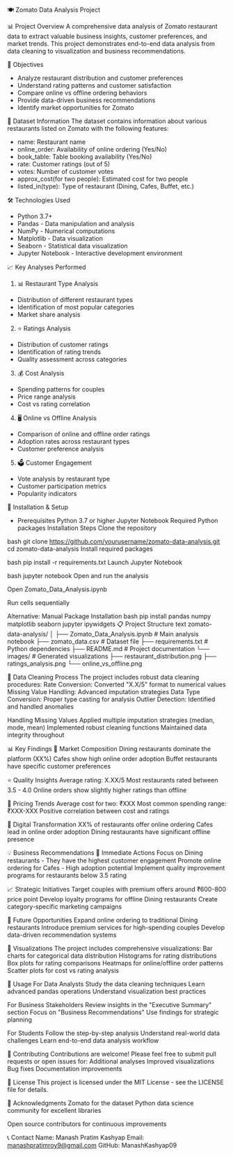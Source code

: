 🍽️ Zomato Data Analysis Project

📊 Project Overview
A comprehensive data analysis of Zomato restaurant data to extract valuable business insights, customer preferences, and market trends. This project demonstrates end-to-end data analysis from data cleaning to visualization and business recommendations.

🎯 Objectives
- Analyze restaurant distribution and customer preferences
- Understand rating patterns and customer satisfaction
- Compare online vs offline ordering behaviors
- Provide data-driven business recommendations
- Identify market opportunities for Zomato

📁 Dataset Information
The dataset contains information about various restaurants listed on Zomato with the following features:
- name: Restaurant name
- online_order: Availability of online ordering (Yes/No)
- book_table: Table booking availability (Yes/No)
- rate: Customer ratings (out of 5)
- votes: Number of customer votes
- approx_cost(for two people): Estimated cost for two people
- listed_in(type): Type of restaurant (Dining, Cafes, Buffet, etc.)

🛠️ Technologies Used
- Python 3.7+
- Pandas - Data manipulation and analysis
- NumPy - Numerical computations
- Matplotlib - Data visualization
- Seaborn - Statistical data visualization
- Jupyter Notebook - Interactive development environment

📈 Key Analyses Performed
1. 📊 Restaurant Type Analysis
- Distribution of different restaurant types
- Identification of most popular categories
- Market share analysis

2. ⭐ Ratings Analysis
- Distribution of customer ratings
- Identification of rating trends
- Quality assessment across categories

3. 💰 Cost Analysis
- Spending patterns for couples
- Price range analysis
- Cost vs rating correlation

4. 🖥️ Online vs Offline Analysis
- Comparison of online and offline order ratings
- Adoption rates across restaurant types
- Customer preference analysis

5. 🗳️ Customer Engagement
- Vote analysis by restaurant type
- Customer participation metrics
- Popularity indicators

🚀 Installation & Setup
- Prerequisites
Python 3.7 or higher
Jupyter Notebook
Required Python packages
Installation Steps
Clone the repository

bash
git clone https://github.com/yourusername/zomato-data-analysis.git
cd zomato-data-analysis
Install required packages

bash
pip install -r requirements.txt
Launch Jupyter Notebook

bash
jupyter notebook
Open and run the analysis

Open Zomato_Data_Analysis.ipynb

Run cells sequentially

Alternative: Manual Package Installation
bash
pip install pandas numpy matplotlib seaborn jupyter ipywidgets
📋 Project Structure
text
zomato-data-analysis/
│
├── Zomato_Data_Analysis.ipynb    # Main analysis notebook
├── zomato_data.csv               # Dataset file
├── requirements.txt              # Python dependencies
├── README.md                     # Project documentation
└── images/                       # Generated visualizations
    ├── restaurant_distribution.png
    ├── ratings_analysis.png
    └── online_vs_offline.png
    
🔧 Data Cleaning Process
The project includes robust data cleaning procedures:
Rate Conversion: Converted "X.X/5" format to numerical values
Missing Value Handling: Advanced imputation strategies
Data Type Conversion: Proper type casting for analysis
Outlier Detection: Identified and handled anomalies

Handling Missing Values
Applied multiple imputation strategies (median, mode, mean)
Implemented robust cleaning functions
Maintained data integrity throughout

📊 Key Findings
🏪 Market Composition
Dining restaurants dominate the platform (XX%)
Cafes show high online order adoption
Buffet restaurants have specific customer preferences

⭐ Quality Insights
Average rating: X.XX/5
Most restaurants rated between 3.5 - 4.0
Online orders show slightly higher ratings than offline

💸 Pricing Trends
Average cost for two: ₹XXX
Most common spending range: ₹XXX-XXX
Positive correlation between cost and ratings

📱 Digital Transformation
XX% of restaurants offer online ordering
Cafes lead in online order adoption
Dining restaurants have significant offline presence

💡 Business Recommendations
🎯 Immediate Actions
Focus on Dining restaurants - They have the highest customer engagement
Promote online ordering for Cafes - High adoption potential
Implement quality improvement programs for restaurants below 3.5 rating

📈 Strategic Initiatives
Target couples with premium offers around ₹600-800 price point
Develop loyalty programs for offline Dining restaurants
Create category-specific marketing campaigns

🔮 Future Opportunities
Expand online ordering to traditional Dining restaurants
Introduce premium services for high-spending couples
Develop data-driven recommendation systems

🎨 Visualizations
The project includes comprehensive visualizations:
Bar charts for categorical data distribution
Histograms for rating distributions
Box plots for rating comparisons
Heatmaps for online/offline order patterns
Scatter plots for cost vs rating analysis

📝 Usage
For Data Analysts
Study the data cleaning techniques
Learn advanced pandas operations
Understand visualization best practices

For Business Stakeholders
Review insights in the "Executive Summary" section
Focus on "Business Recommendations"
Use findings for strategic planning

For Students
Follow the step-by-step analysis
Understand real-world data challenges
Learn end-to-end data analysis workflow

🤝 Contributing
Contributions are welcome! Please feel free to submit pull requests or open issues for:
Additional analyses
Improved visualizations
Bug fixes
Documentation improvements

📄 License
This project is licensed under the MIT License - see the LICENSE file for details.

🙏 Acknowledgments
Zomato for the dataset
Python data science community for excellent libraries

Open source contributors for continuous improvements

📞 Contact
Name: Manash Pratim Kashyap
Email: manashpratimroy9@gmail.com
GitHub: ManashKashyap09
